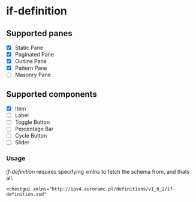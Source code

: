 # if-definition

## Supported panes
- [x] Static Pane
- [x] Paginated Pane
- [x] Outline Pane
- [x] Pattern Pane
- [ ] Masonry Pane

## Supported components
- [x] Item
- [ ] Label
- [ ] Toggle Button
- [ ] Percentage Bar
- [ ] Cycle Button
- [ ] Slider

### Usage
*if-definition* requires specifying xmlns to fetch the schema from, and thats all.
```
<chestgui xmlns="http://ipv4.auroramc.pl/definitions/v1_0_2/if-definition.xsd"
```